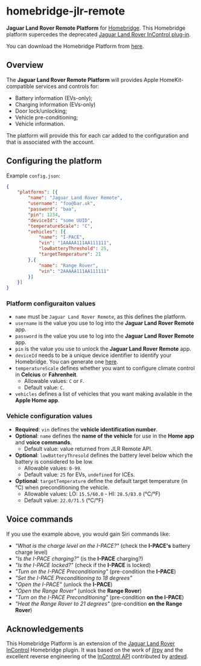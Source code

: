 # homebridge-jlr-remote

**Jaguar Land Rover Remote Platform** for [Homebridge](https://homebridge.io/). This Homebridge platform supercedes the deprecated [Jaguar Land Rover InControl plug-in](https://www.npmjs.com/package/homebridge-jlr-incontrol).

You can download the Homebridge Platform from [here](https://www.npmjs.com/package/homebridge-jlr-remote).

## Overview

The **Jaguar Land Rover Remote Platform** will provides Apple HomeKit-compatible services and controls for:

- Battery information (EVs-only);
- Charging information (EVs-only)
- Door lock/unlocking;
- Vehicle pre-conditioning;
- Vehicle information.

The platform will provide this for each car added to the configuration and that is associated with the account.

## Configuring the platform

Example `config.json`:

```json
{
    "platforms": [{
        "name": "Jaguar Land Rover Remote",
        "username": "foo@bar.uk",
        "password": "baa",
        "pin": 1234,
        "deviceId": "some UUID",
        "temperatureScale": "C",
        "vehicles": [{
            "name": "I-PACE",
            "vin": "1AAAAA111AA111111",
            "lowBatteryThreshold": 25,
            "targetTemperature": 21
        },{
            "name": "Range Rover",
            "vin": "2AAAAA111AA111111"
        }]
    }]
}
```

### Platform configuraiton values

- `name` must be `Jaguar Land Rover Remote`, as this defines the platform.
- `username` is the value you use to log into the **Jaguar Land Rover Remote** app.
- `password` is the value you use to log into the **Jaguar Land Rover Remote** app.
- `pin` is the value you use to unlock the **Jaguar Land Rover Remote** app.
- `deviceId` needs to be a unique device identifier to identify your Homebridge. You can generate one [here](https://www.uuidgenerator.net/).
- `temperatureScale` defines whether you want to configure climate control in **Celcius** or **Fahrenheit**.
  - Allowable values: `C` or `F`.
  - Default value: `C`.
- `vehicles` defines a list of vehicles that you want making available in the **Apple Home app**.

### Vehicle configuration values

- **Required**: `vin` defines the **vehicle identification number**.
- **Optional**: `name` defines the **name of the vehicle** for use in the **Home app** and **voice commands**.
  - Default value: value returned from JLR Remote API.
- **Optional**: `lowBatteryThresold` defines the battery level below which the battery is considered to be low.
  - Allowable values: `0-99`.
  - Default value: `25` for EVs, `undefined` for ICEs.
- **Optional**: `targetTemperature` define the default target temperature (in ℃) when preconditioning the vehicle.
  - Allowable values: LO: `15.5/60.0` - HI: `28.5/83.0` (&deg;C/&deg;F)
  - Default value: `22.0/71.5` (&deg;C/&deg;F)

## Voice commands

If you use the example above, you would gain Siri commands like:

- _"What is the charge level on the I-PACE?"_ (check the **I-PACE's** battery charge level)
- _"Is the I-PACE charging?"_ (is the **I-PACE** charging?)
- _"Is the I-PACE locked?"_ (check if the **I-PACE** is locked)
- _"Turn on the I-PACE Preconditioning"_ (pre-condition the **I-PACE**)
- _"Set the I-PACE Preconditioning to 18 degrees"_
- _"Open the I-PACE"_ (unlock the **I-PACE**)
- _"Open the Range Rover"_ (unlock the **Range Rover**)
- _"Turn on the I-PACE Preconditioning"_ (pre-condition **on the I-PACE**)
- _"Heat the Range Rover to 21 degrees"_ (pre-condition **on the Range Rover**)

## Acknowledgements

This Homebridge Platform is an extension of the [Jaguar Land Rover InControl](https://github.com/WonkiDonk/homebridge-jlr-incontrol) Homebridge plugin. It was based on the work of [jlrpy](https://github.com/ardevd/jlrpy) and the excellent reverse engineering of the [InControl API](https://documenter.getpostman.com/view/6250319/RznBMzqo)
contributed by [ardevd](https://github.com/ardevd).
